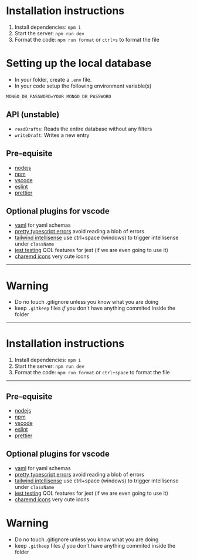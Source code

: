 # Installation instructions
1. Install dependencies: `npm i`
2. Start the server: `npm run dev`
3. Format the code: `npm run format` or `ctrl+s` to format the file

# Setting up the local database
* In your folder, create a `.env` file. 
* In your code setup the following environment variable(s)
```env
MONGO_DB_PASSWORD=YOUR_MONGO_DB_PASSWORD
```
## API (unstable)
* `readDrafts`: Reads the entire database without any filters
* `writeDraft`: Writes a new entry

## Pre-equisite
* [nodejs](https://nodejs.org/en)
* [npm](https://www.npmjs.com/)
* [vscode](https://www.npmjs.com/)
* [eslint](https://eslint.org/)
* [prettier](https://prettier.io/)
## Optional plugins for vscode
* [yaml](https://marketplace.visualstudio.com/items?itemName=redhat.vscode-yaml) for yaml schemas
* [pretty typescript errors](https://marketplace.visualstudio.com/items?itemName=yoavbls.pretty-ts-errors) avoid reading a blob of errors
* [tailwind intellisense](https://marketplace.visualstudio.com/items?itemName=bradlc.vscode-tailwindcss) use ctrl+space (windows) to trigger intellisense under `className`
* [jest testing](https://marketplace.visualstudio.com/items?itemName=Orta.vscode-jest) QOL features for jest (if we are even going to use it)
* [charemd icons](https://marketplace.visualstudio.com/items?itemName=littensy.charmed-icons) very cute icons
---
# Warning
* Do no touch .gitignore unless you know what you are doing
* keep `.gitkeep` files *if* you don't have anything commited inside the folder
---
# Installation instructions
1. Install dependencies: `npm i`
2. Start the server: `npm run dev`
3. Format the code: `npm run format` or `ctrl+space` to format the file
---
## Pre-equisite
* [nodejs](https://nodejs.org/en)
* [npm](https://www.npmjs.com/)
* [vscode](https://www.npmjs.com/)
* [eslint](https://eslint.org/)
* [prettier](https://prettier.io/)
## Optional plugins for vscode
* [yaml](https://marketplace.visualstudio.com/items?itemName=redhat.vscode-yaml) for yaml schemas
* [pretty typescript errors](https://marketplace.visualstudio.com/items?itemName=yoavbls.pretty-ts-errors) avoid reading a blob of errors
* [tailwind intellisense](https://marketplace.visualstudio.com/items?itemName=bradlc.vscode-tailwindcss) use ctrl+space (windows) to trigger intellisense under `className`
* [jest testing](https://marketplace.visualstudio.com/items?itemName=Orta.vscode-jest) QOL features for jest (if we are even going to use it)
* [charemd icons](https://marketplace.visualstudio.com/items?itemName=littensy.charmed-icons) very cute icons
# Warning
* Do no touch .gitignore unless you know what you are doing
* keep `.gitkeep` files *if* you don't have anything commited inside the folder